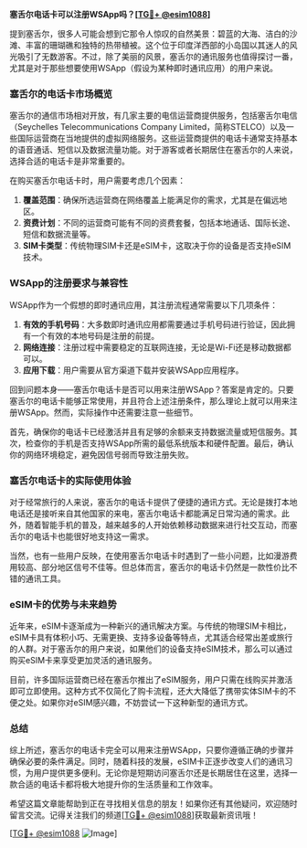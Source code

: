 **塞舌尔电话卡可以注册WSApp吗？[[TG💪+ @esim1088](https://t.me/s/esim1088)]**

提到塞舌尔，很多人可能会想到它那令人惊叹的自然美景：碧蓝的大海、洁白的沙滩、丰富的珊瑚礁和独特的热带植被。这个位于印度洋西部的小岛国以其迷人的风光吸引了无数游客。不过，除了美丽的风景，塞舌尔的通讯服务也值得探讨一番，尤其是对于那些想要使用WSApp（假设为某种即时通讯应用）的用户来说。

### 塞舌尔的电话卡市场概览

塞舌尔的通信市场相对开放，有几家主要的电信运营商提供服务，包括塞舌尔电信（Seychelles Telecommunications Company Limited，简称STELCO）以及一些国际运营商在当地提供的虚拟网络服务。这些运营商提供的电话卡通常支持基本的语音通话、短信以及数据流量功能。对于游客或者长期居住在塞舌尔的人来说，选择合适的电话卡是非常重要的。

在购买塞舌尔电话卡时，用户需要考虑几个因素：

1. **覆盖范围**：确保所选运营商在网络覆盖上能满足你的需求，尤其是在偏远地区。
2. **资费计划**：不同的运营商可能有不同的资费套餐，包括本地通话、国际长途、短信和数据流量等。
3. **SIM卡类型**：传统物理SIM卡还是eSIM卡，这取决于你的设备是否支持eSIM技术。

### WSApp的注册要求与兼容性

WSApp作为一个假想的即时通讯应用，其注册流程通常需要以下几项条件：

1. **有效的手机号码**：大多数即时通讯应用都需要通过手机号码进行验证，因此拥有一个有效的本地号码是注册的前提。
2. **网络连接**：注册过程中需要稳定的互联网连接，无论是Wi-Fi还是移动数据都可以。
3. **应用下载**：用户需要从官方渠道下载并安装WSApp应用程序。

回到问题本身——塞舌尔电话卡是否可以用来注册WSApp？答案是肯定的。只要塞舌尔的电话卡能够正常使用，并且符合上述注册条件，那么理论上就可以用来注册WSApp。然而，实际操作中还需要注意一些细节。

首先，确保你的电话卡已经激活并且有足够的余额来支持数据流量或短信服务。其次，检查你的手机是否支持WSApp所需的最低系统版本和硬件配置。最后，确认你的网络环境稳定，避免因信号弱而导致注册失败。

### 塞舌尔电话卡的实际使用体验

对于经常旅行的人来说，塞舌尔的电话卡提供了便捷的通讯方式。无论是拨打本地电话还是接听来自其他国家的来电，塞舌尔电话卡都能满足日常沟通的需求。此外，随着智能手机的普及，越来越多的人开始依赖移动数据来进行社交互动，而塞舌尔的电话卡也能很好地支持这一需求。

当然，也有一些用户反映，在使用塞舌尔电话卡时遇到了一些小问题，比如漫游费用较高、部分地区信号不佳等。但总体而言，塞舌尔的电话卡仍然是一款性价比不错的通讯工具。

### eSIM卡的优势与未来趋势

近年来，eSIM卡逐渐成为一种新兴的通讯解决方案。与传统的物理SIM卡相比，eSIM卡具有体积小巧、无需更换、支持多设备等特点，尤其适合经常出差或旅行的人群。对于塞舌尔的用户来说，如果他们的设备支持eSIM技术，那么可以通过购买eSIM卡来享受更加灵活的通讯服务。

目前，许多国际运营商已经在塞舌尔推出了eSIM服务，用户只需在线购买并激活即可立即使用。这种方式不仅简化了购卡流程，还大大降低了携带实体SIM卡的不便之处。如果你对eSIM感兴趣，不妨尝试一下这种新型的通讯方式。

### 总结

综上所述，塞舌尔的电话卡完全可以用来注册WSApp，只要你遵循正确的步骤并确保必要的条件满足。同时，随着科技的发展，eSIM卡正逐步改变人们的通讯习惯，为用户提供更多便利。无论你是短期访问塞舌尔还是长期居住在这里，选择一款合适的电话卡都将极大地提升你的生活质量和工作效率。

希望这篇文章能帮助到正在寻找相关信息的朋友！如果你还有其他疑问，欢迎随时留言交流。记得关注我们的频道[[TG💪+ @esim1088](https://t.me/s/esim1088)]获取最新资讯哦！

[[TG💪+ @esim1088](https://t.me/s/esim1088) ![Image](https://i.postimg.cc/4NQfJmqS/Snipaste-2025-05-13-00-14-12.png)]